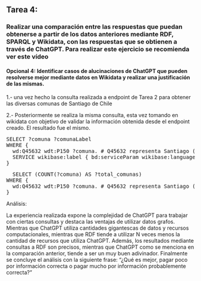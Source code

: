 ## Tarea 4: 
### Realizar una comparación entre las respuestas que puedan obtenerse a partir de los datos anteriores mediante RDF, SPARQL y Wikidata, con las respuestas que se obtienen a través de ChatGPT. Para realizar este ejercicio se recomienda ver este vídeo

#### Opcional 4: Identificar  casos de alucinaciones de ChatGPT que pueden resolverse mejor mediante datos en Wikidata y realizar una justificación de las mismas.


<p>1.- una vez hecho la consulta realizada a endpoint de Tarea 2 para obtener las diversas comunas de Santiago de Chile</p>
<p>2.- Posteriormente se realiza la misma consulta, esta vez tomando en wikidata con objetivo de validar la información obtenida desde el endpoint creado. El resultado fue el mismo.</p>

<pre>
SELECT ?comuna ?comunaLabel
WHERE {
  wd:Q45632 wdt:P150 ?comuna. # Q45632 representa Santiago (Región Metropolitana de Santiago)
  SERVICE wikibase:label { bd:serviceParam wikibase:language "[AUTO_LANGUAGE],en". }
}
</pre>


<pre>
  SELECT (COUNT(?comuna) AS ?total_comunas)
WHERE {
  wd:Q45632 wdt:P150 ?comuna. # Q45632 representa Santiago (Región Metropolitana de Santiago)
}
</pre>

<p>
  Análisis:</p>
<p>
La experiencia realizada expone la complejidad de ChatGPT para trabajar con ciertas consultas y destaca las ventajas de utilizar datos grafos. Mientras que ChatGPT utiliza cantidades gigantescas de datos y recursos computacionales, mientras que RDF tiende a utilizar N veces menos la cantidad de recursos que utiliza ChatGPT. Además, los resultados mediante consultas a RDF son precisos, mientras que ChatGPT como se menciona en la comparación anterior, tiende a ser un muy buen adivinador.
Finalmente se concluye el análisis con la siguiente frase: “¿Qué es mejor, pagar poco por información correcta o pagar mucho por información probablemente correcta?”
</p>
